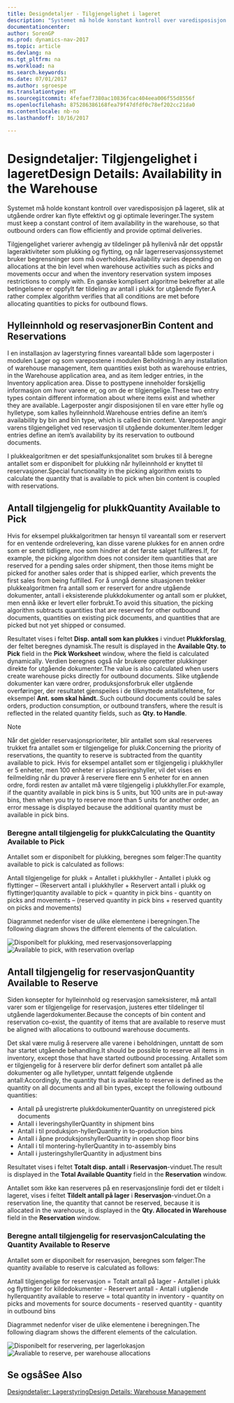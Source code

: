 ```yaml
---
title: Designdetaljer - Tilgjengelighet i lageret
description: "Systemet må holde konstant kontroll over varedisposisjon på lageret, slik at utgående ordrer kan flyte effektivt og gi optimale leveringer."
documentationcenter: 
author: SorenGP
ms.prod: dynamics-nav-2017
ms.topic: article
ms.devlang: na
ms.tgt_pltfrm: na
ms.workload: na
ms.search.keywords: 
ms.date: 07/01/2017
ms.author: sgroespe
ms.translationtype: HT
ms.sourcegitcommit: 4fefaef7380ac10836fcac404eea006f55d8556f
ms.openlocfilehash: 875286386168fea79f47dfdf0c78ef202cc21da0
ms.contentlocale: nb-no
ms.lasthandoff: 10/16/2017

---
```

# <a name="design-details-availability-in-the-warehouse"></a><span data-ttu-id="d39a7-103">Designdetaljer: Tilgjengelighet i lageret</span><span class="sxs-lookup"><span data-stu-id="d39a7-103">Design Details: Availability in the Warehouse</span></span>
<span data-ttu-id="d39a7-104">Systemet må holde konstant kontroll over varedisposisjon på lageret, slik at utgående ordrer kan flyte effektivt og gi optimale leveringer.</span><span class="sxs-lookup"><span data-stu-id="d39a7-104">The system must keep a constant control of item availability in the warehouse, so that outbound orders can flow efficiently and provide optimal deliveries.</span></span>  

 <span data-ttu-id="d39a7-105">Tilgjengelighet varierer avhengig av tildelinger på hyllenivå når det oppstår lageraktiviteter som plukking og flytting, og når lagerreservasjonssystemet bruker begrensninger som må overholdes.</span><span class="sxs-lookup"><span data-stu-id="d39a7-105">Availability varies depending on allocations at the bin level when warehouse activities such as picks and movements occur and when the inventory reservation system imposes restrictions to comply with.</span></span> <span data-ttu-id="d39a7-106">En ganske komplisert algoritme bekrefter at alle betingelsene er oppfylt før tildeling av antall i plukk for utgående flyter.</span><span class="sxs-lookup"><span data-stu-id="d39a7-106">A rather complex algorithm verifies that all conditions are met before allocating quantities to picks for outbound flows.</span></span>  

## <a name="bin-content-and-reservations"></a><span data-ttu-id="d39a7-107">Hylleinnhold og reservasjoner</span><span class="sxs-lookup"><span data-stu-id="d39a7-107">Bin Content and Reservations</span></span>  
 <span data-ttu-id="d39a7-108">I en installasjon av lagerstyring finnes vareantall både som lagerposter i modulen Lager og som varepostene i modulen Beholdning.</span><span class="sxs-lookup"><span data-stu-id="d39a7-108">In any installation of warehouse management, item quantities exist both as warehouse entries, in the Warehouse application area, and as item ledger entries, in the Inventory application area.</span></span> <span data-ttu-id="d39a7-109">Disse to posttypene inneholder forskjellig informasjon om hvor varene er, og om de er tilgjengelige.</span><span class="sxs-lookup"><span data-stu-id="d39a7-109">These two entry types contain different information about where items exist and whether they are available.</span></span> <span data-ttu-id="d39a7-110">Lagerposter angir disposisjonen til en vare etter hylle og hylletype, som kalles hylleinnhold.</span><span class="sxs-lookup"><span data-stu-id="d39a7-110">Warehouse entries define an item’s availability by bin and bin type, which is called bin content.</span></span> <span data-ttu-id="d39a7-111">Vareposter angir varens tilgjengelighet ved reservasjon til utgående dokumenter.</span><span class="sxs-lookup"><span data-stu-id="d39a7-111">Item ledger entries define an item’s availability by its reservation to outbound documents.</span></span>  

 <span data-ttu-id="d39a7-112">I plukkealgoritmen er det spesialfunksjonalitet som brukes til å beregne antallet som er disponibelt for plukking når hylleinnhold er knyttet til reservasjoner.</span><span class="sxs-lookup"><span data-stu-id="d39a7-112">Special functionality in the picking algorithm exists to calculate the quantity that is available to pick when bin content is coupled with reservations.</span></span>  

## <a name="quantity-available-to-pick"></a><span data-ttu-id="d39a7-113">Antall tilgjengelig for plukk</span><span class="sxs-lookup"><span data-stu-id="d39a7-113">Quantity Available to Pick</span></span>  
 <span data-ttu-id="d39a7-114">Hvis for eksempel plukkalgoritmen tar hensyn til vareantall som er reservert for en ventende ordrelevering, kan disse varene plukkes for en annen ordre som er sendt tidligere, noe som hindrer at det første salget fullføres.</span><span class="sxs-lookup"><span data-stu-id="d39a7-114">If, for example, the picking algorithm does not consider item quantities that are reserved for a pending sales order shipment, then those items might be picked for another sales order that is shipped earlier, which prevents the first sales from being fulfilled.</span></span> <span data-ttu-id="d39a7-115">For å unngå denne situasjonen trekker plukkealgoritmen fra antall som er reservert for andre utgående dokumenter, antall i eksisterende plukkdokumenter og antall som er plukket, men ennå ikke er levert eller forbrukt.</span><span class="sxs-lookup"><span data-stu-id="d39a7-115">To avoid this situation, the picking algorithm subtracts quantities that are reserved for other outbound documents, quantities on existing pick documents, and quantities that are picked but not yet shipped or consumed.</span></span>  

 <span data-ttu-id="d39a7-116">Resultatet vises i feltet **Disp. antall som kan plukkes** i vinduet **Plukkforslag**, der feltet beregnes dynamisk.</span><span class="sxs-lookup"><span data-stu-id="d39a7-116">The result is displayed in the **Available Qty. to Pick** field in the **Pick Worksheet** window, where the field is calculated dynamically.</span></span> <span data-ttu-id="d39a7-117">Verdien beregnes også når brukere oppretter plukkinger direkte for utgående dokumenter.</span><span class="sxs-lookup"><span data-stu-id="d39a7-117">The value is also calculated when users create warehouse picks directly for outbound documents.</span></span> <span data-ttu-id="d39a7-118">Slike utgående dokumenter kan være ordrer, produksjonsforbruk eller utgående overføringer, der resultatet gjenspeiles i de tilknyttede antallsfeltene, for eksempel **Ant. som skal håndt.**.</span><span class="sxs-lookup"><span data-stu-id="d39a7-118">Such outbound documents could be sales orders, production consumption, or outbound transfers, where the result is reflected in the related quantity fields, such as **Qty. to Handle**.</span></span>  

> [!NOTE]  
>  <span data-ttu-id="d39a7-119">Når det gjelder reservasjonsprioriteter, blir antallet som skal reserveres trukket fra antallet som er tilgjengelige for plukk.</span><span class="sxs-lookup"><span data-stu-id="d39a7-119">Concerning the priority of reservations, the quantity to reserve is subtracted from the quantity available to pick.</span></span> <span data-ttu-id="d39a7-120">Hvis for eksempel antallet som er tilgjengelig i plukkhyller er 5 enheter, men 100 enheter er i plasseringshyller, vil det vises en feilmelding når du prøver å reservere flere enn 5 enheter for en annen ordre, fordi resten av antallet må være tilgjengelig i plukkhyller.</span><span class="sxs-lookup"><span data-stu-id="d39a7-120">For example, if the quantity available in pick bins is 5 units, but 100 units are in put-away bins, then when you try to reserve more than 5 units for another order, an error message is displayed because the additional quantity must be available in pick bins.</span></span>  

### <a name="calculating-the-quantity-available-to-pick"></a><span data-ttu-id="d39a7-121">Beregne antall tilgjengelig for plukk</span><span class="sxs-lookup"><span data-stu-id="d39a7-121">Calculating the Quantity Available to Pick</span></span>  
 <span data-ttu-id="d39a7-122">Antallet som er disponibelt for plukking, beregnes som følger:</span><span class="sxs-lookup"><span data-stu-id="d39a7-122">The quantity available to pick is calculated as follows:</span></span>  

 <span data-ttu-id="d39a7-123">Antall tilgjengelige for plukk = Antallet i plukkhyller - Antallet i plukk og flyttinger – (Reservert antall i plukkhyller + Reservert antall i plukk og flyttinger)</span><span class="sxs-lookup"><span data-stu-id="d39a7-123">quantity available to pick = quantity in pick bins - quantity on picks and movements – (reserved quantity in pick bins + reserved quantity on picks and movements)</span></span>  

 <span data-ttu-id="d39a7-124">Diagrammet nedenfor viser de ulike elementene i beregningen.</span><span class="sxs-lookup"><span data-stu-id="d39a7-124">The following diagram shows the different elements of the calculation.</span></span>  

 <span data-ttu-id="d39a7-125">![Disponibelt for plukking, med reservasjonsoverlapping](media/design_details_warehouse_management_availability_2.png "design_details_warehouse_management_availability_2")</span><span class="sxs-lookup"><span data-stu-id="d39a7-125">![Available to pick, with reservation overlap](media/design_details_warehouse_management_availability_2.png "design_details_warehouse_management_availability_2")</span></span>  

## <a name="quantity-available-to-reserve"></a><span data-ttu-id="d39a7-126">Antall tilgjengelig for reservasjon</span><span class="sxs-lookup"><span data-stu-id="d39a7-126">Quantity Available to Reserve</span></span>  
 <span data-ttu-id="d39a7-127">Siden konsepter for hylleinnhold og reservasjon sameksisterer, må antall varer som er tilgjengelige for reservasjon, justeres etter tildelinger til utgående lagerdokumenter.</span><span class="sxs-lookup"><span data-stu-id="d39a7-127">Because the concepts of bin content and reservation co-exist, the quantity of items that are available to reserve must be aligned with allocations to outbound warehouse documents.</span></span>  

 <span data-ttu-id="d39a7-128">Det skal være mulig å reservere alle varene i beholdningen, unntatt de som har startet utgående behandling.</span><span class="sxs-lookup"><span data-stu-id="d39a7-128">It should be possible to reserve all items in inventory, except those that have started outbound processing.</span></span> <span data-ttu-id="d39a7-129">Antallet som er tilgjengelig for å reservere blir derfor definert som antallet på alle dokumenter og alle hylletyper, unntatt følgende utgående antall:</span><span class="sxs-lookup"><span data-stu-id="d39a7-129">Accordingly, the quantity that is available to reserve is defined as the quantity on all documents and all bin types, except the following outbound quantities:</span></span>  

-   <span data-ttu-id="d39a7-130">Antall på uregistrerte plukkdokumenter</span><span class="sxs-lookup"><span data-stu-id="d39a7-130">Quantity on unregistered pick documents</span></span>  
-   <span data-ttu-id="d39a7-131">Antall i leveringshyller</span><span class="sxs-lookup"><span data-stu-id="d39a7-131">Quantity in shipment bins</span></span>  
-   <span data-ttu-id="d39a7-132">Antall i til produksjon-hyller</span><span class="sxs-lookup"><span data-stu-id="d39a7-132">Quantity in to-production bins</span></span>  
-   <span data-ttu-id="d39a7-133">Antall i åpne produksjonshyller</span><span class="sxs-lookup"><span data-stu-id="d39a7-133">Quantity in open shop floor bins</span></span>  
-   <span data-ttu-id="d39a7-134">Antall i til montering-hyller</span><span class="sxs-lookup"><span data-stu-id="d39a7-134">Quantity in to-assembly bins</span></span>  
-   <span data-ttu-id="d39a7-135">Antall i justeringshyller</span><span class="sxs-lookup"><span data-stu-id="d39a7-135">Quantity in adjustment bins</span></span>  

 <span data-ttu-id="d39a7-136">Resultatet vises i feltet **Totalt disp. antall** i **Reservasjon**-vinduet.</span><span class="sxs-lookup"><span data-stu-id="d39a7-136">The result is displayed in the **Total Available Quantity** field in the **Reservation** window.</span></span>  

 <span data-ttu-id="d39a7-137">Antallet som ikke kan reserveres på en reservasjonslinje fordi det er tildelt i lageret, vises i feltet **Tildelt antall på lager** i **Reservasjon**-vinduet.</span><span class="sxs-lookup"><span data-stu-id="d39a7-137">On a reservation line, the quantity that cannot be reserved, because it is allocated in the warehouse, is displayed in the **Qty. Allocated in Warehouse** field in the **Reservation** window.</span></span>  

### <a name="calculating-the-quantity-available-to-reserve"></a><span data-ttu-id="d39a7-138">Beregne antall tilgjengelig for reservasjon</span><span class="sxs-lookup"><span data-stu-id="d39a7-138">Calculating the Quantity Available to Reserve</span></span>  
 <span data-ttu-id="d39a7-139">Antallet som er disponibelt for reservasjon, beregnes som følger:</span><span class="sxs-lookup"><span data-stu-id="d39a7-139">The quantity available to reserve is calculated as follows:</span></span>  

 <span data-ttu-id="d39a7-140">Antall tilgjengelige for reservasjon = Totalt antall på lager - Antallet i plukk og flyttinger for kildedokumenter - Reservert antall - Antall i utgående hyller</span><span class="sxs-lookup"><span data-stu-id="d39a7-140">quantity available to reserve = total quantity in inventory - quantity on picks and movements for source documents - reserved quantity - quantity in outbound bins</span></span>  

 <span data-ttu-id="d39a7-141">Diagrammet nedenfor viser de ulike elementene i beregningen.</span><span class="sxs-lookup"><span data-stu-id="d39a7-141">The following diagram shows the different elements of the calculation.</span></span>  

 <span data-ttu-id="d39a7-142">![Disponibelt for reservering, per lagerlokasjon](media/design_details_warehouse_management_availability_3.png "design_details_warehouse_management_availability_3")</span><span class="sxs-lookup"><span data-stu-id="d39a7-142">![Avaliable to reserve, per warehouse allocations](media/design_details_warehouse_management_availability_3.png "design_details_warehouse_management_availability_3")</span></span>  

## <a name="see-also"></a><span data-ttu-id="d39a7-143">Se også</span><span class="sxs-lookup"><span data-stu-id="d39a7-143">See Also</span></span>  
 [<span data-ttu-id="d39a7-144">Designdetaljer: Lagerstyring</span><span class="sxs-lookup"><span data-stu-id="d39a7-144">Design Details: Warehouse Management</span></span>](design-details-warehouse-management.md)

